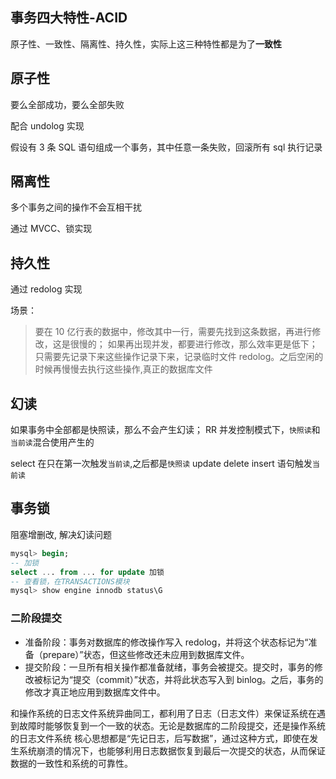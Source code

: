 ## 事务四大特性-ACID

原子性、一致性、隔离性、持久性，实际上这三种特性都是为了**一致性**

## 原子性

要么全部成功，要么全部失败

配合 undolog 实现

假设有 3 条 SQL 语句组成一个事务，其中任意一条失败，回滚所有 sql 执行记录

## 隔离性

多个事务之间的操作不会互相干扰

通过 MVCC、锁实现

## 持久性

通过 redolog 实现

场景：

> 要在 10 亿行表的数据中，修改其中一行，需要先找到这条数据，再进行修改，这是很慢的；
> 如果再出现并发，都要进行修改，那么效率更是低下；
> 只需要先记录下来这些操作记录下来，记录临时文件 redolog。之后空闲的时候再慢慢去执行这些操作,真正的数据库文件

## 幻读

如果事务中全部都是快照读，那么不会产生幻读；
RR 并发控制模式下，`快照读`和`当前读`混合使用产生的

select 在只在第一次触发`当前读`,之后都是`快照读`
update delete insert 语句触发`当前读`

## 事务锁

阻塞增删改, 解决幻读问题

```sql
mysql> begin;
-- 加锁
select ... from ... for update 加锁
-- 查看锁，在TRANSACTIONS模块
mysql> show engine innodb status\G
```

### 二阶段提交

- 准备阶段：事务对数据库的修改操作写入 redolog，并将这个状态标记为“准备（prepare）”状态，但这些修改还未应用到数据库文件。
- 提交阶段：一旦所有相关操作都准备就绪，事务会被提交。提交时，事务的修改被标记为“提交（commit）”状态，并将此状态写入到 binlog。之后，事务的修改才真正地应用到数据库文件中。

和操作系统的日志文件系统异曲同工，都利用了日志（日志文件）来保证系统在遇到故障时能够恢复到一个一致的状态。无论是数据库的二阶段提交，还是操作系统的日志文件系统
核心思想都是“先记日志，后写数据”，通过这种方式，即使在发生系统崩溃的情况下，也能够利用日志数据恢复到最后一次提交的状态，从而保证数据的一致性和系统的可靠性。
